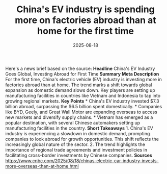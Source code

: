 ﻿---
title: China's EV industry is spending more on factories abroad than at home for the
  first time
date: '2025-08-18'
category: Markets
image: "/images/generated/briefs/2025-08-18/chinas-ev-industry-is-spending-more-on-factories-abroad-than.svg"

summary: ''
slug: chinas ev industry is spending more on factories abroad than
source_urls:
- https://www.cnbc.com/2025/08/18/chinas-electric-car-industry-invests-more-overseas-than-at-home.html
seo:
  title: China's EV industry is spending more on factories abroad than at home for
    the first time | Hash n Hedge
  description: ''
  keywords:
  - news
  - markets
  - brief
---

Here's a news brief based on the source:  **Headline** China's EV Industry Goes Global, Investing Abroad for First Time  **Summary Meta Description** For the first time, China's electric vehicle (EV) industry is investing more in factories abroad than at home. The trend marks a shift towards global expansion as domestic demand slows down. Key players are setting up manufacturing facilities in countries like Vietnam and Indonesia to tap into growing regional markets.  **Key Points**  * China's EV industry invested $7.3 billion abroad, surpassing the $6.5 billion spent domestically. * Companies like BYD, Geely, and Great Wall Motor are expanding overseas to access new markets and diversify supply chains. * Vietnam has emerged as a popular destination, with several Chinese automakers setting up manufacturing facilities in the country.  **Short Takeaways**  1. China's EV industry is experiencing a slowdown in domestic demand, prompting companies to look abroad for growth opportunities. This shift reflects the increasingly global nature of the sector. 2. The trend highlights the importance of regional trade agreements and investment policies in facilitating cross-border investments by Chinese companies.  **Sources** https://www.cnbc.com/2025/08/18/chinas-electric-car-industry-invests-more-overseas-than-at-home.html 
